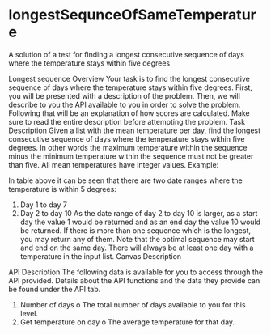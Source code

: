 # longestSequnceOfSameTemperature
A solution of a test for finding a longest consecutive sequence of days where the temperature stays within five degrees

Longest sequence
Overview
Your task is to find the longest consecutive sequence of days where the temperature stays within five degrees. First, you will be presented with a description of the problem. Then, we will describe to you the API available to you in order to solve the problem. Following that will be an explanation of how scores are calculated.
Make sure to read the entire description before attempting the problem.
Task Description
Given a list with the mean temperature per day, find the longest consecutive sequence of days where the temperature stays within five degrees. In other words the maximum temperature within the sequence minus the minimum temperature within the sequence must not be greater than five. All mean temperatures have integer values.
Example:
 
In table above it can be seen that there are two date ranges where the temperature is within 5 degrees:
1.	Day 1 to day 7
2.	Day 2 to day 10
As the date range of day 2 to day 10 is larger, as a start day the value 1 would be returned and as an end day the value 10 would be returned. If there is more than one sequence which is the longest, you may return any of them.
Note that the optimal sequence may start and end on the same day. There will always be at least one day with a temperature in the input list.
Canvas Description
 
API Description
The following data is available for you to access through the API provided. Details about the API functions and the data they provide can be found under the API tab.
1.	Number of days
o	The total number of days available to you for this level.
2.	Get temperature on day
o	The average temperature for that day.

